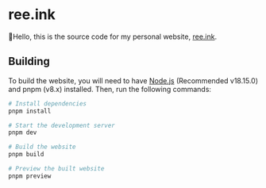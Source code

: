 # ree.ink

👋Hello, this is the source code for my personal website, [ree.ink](https://ree.ink).

## Building

To build the website, you will need to have [Node.js](https://nodejs.org/en/) (Recommended v18.15.0) and pnpm (v8.x) installed. Then, run the following commands:

```bash
# Install dependencies
pnpm install

# Start the development server
pnpm dev

# Build the website
pnpm build

# Preview the built website
pnpm preview
```
